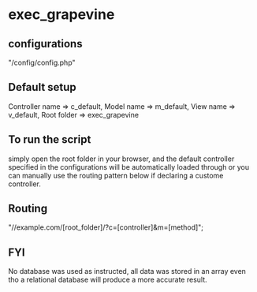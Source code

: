 # exec_grapevine

configurations
------------
"/config/config.php"

Default setup
----------------
Controller name => c_default,
Model name => m_default,
View name => v_default,
Root folder => exec_grapevine

To run the script
------------------
simply open the root folder in your browser, and the default controller specified in the configurations will be automatically loaded through
or you can manually use the routing pattern below if declaring a custome controller.

Routing
--------
"//example.com/[root_folder]/?c=[controller]&m=[method]";

FYI
---
No database was used as instructed, all data was stored in an array even tho a relational database will produce a more accurate result.




